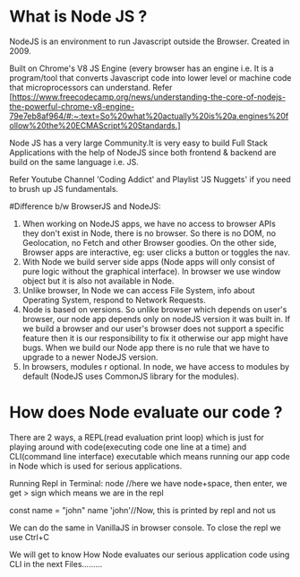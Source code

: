 # What is Node JS ?

NodeJS is an environment to run Javascript outside the Browser. Created in 2009.

Built on Chrome's V8 JS Engine (every browser has an engine i.e. It is a program/tool that converts Javascript code into lower level or machine code that microprocessors can understand. Refer [https://www.freecodecamp.org/news/understanding-the-core-of-nodejs-the-powerful-chrome-v8-engine-79e7eb8af964/#:~:text=So%20what%20actually%20is%20a,engines%20follow%20the%20ECMAScript%20Standards.]

Node JS has a very large Community.It is very easy to build Full Stack Applications with the help of NodeJS since both frontend & backend are build on the same language i.e. JS.

Refer Youtube Channel 'Coding Addict' and Playlist 'JS Nuggets' if you need to brush up JS fundamentals.

#Difference b/w BrowserJS and NodeJS:
1) When working on NodeJS apps, we have no access to browser APIs they don't exist in Node, there is no browser. So there is no DOM, no Geolocation, no Fetch and other Browser goodies. On the other side, Browser apps are interactive, eg: user clicks a button or toggles the nav.
2) With Node we build server side apps (Node apps will only consist of pure logic without the graphical interface). In browser we use window object but it is also not available in Node.
3) Unlike browser, In Node we can access File System, info about Operating System, respond to Network Requests.
4) Node is based on versions. So unlike browser which depends on user's browser, our node app depends only on nodeJS version it was built in. If we build a browser and our user's browser does not support a specific feature then it is our responsibility to fix it otherwise our app might have bugs. When we build our Node app there is no rule that we have to upgrade to a newer NodeJS version.
5) In browsers, modules r optional. In node, we have access to modules by default (NodeJS uses CommonJS library for the modules).

# How does Node evaluate our code ?
There are 2 ways, a REPL(read evaluation print loop) which is just for playing around with code(executing code one line at a time) and CLI(command line interface) executable which means running our app code in Node which is used for serious applications.

Running Repl in Terminal: 
node //here we have node+space, then enter, we get > sign which means we are in the repl

const name = "john"
name
'john'//Now, this is printed by repl and not us

We can do the same in VanillaJS in browser console. To close the repl we use Ctrl+C

We will get to know How Node evaluates our serious application code using CLI in the next Files.........
